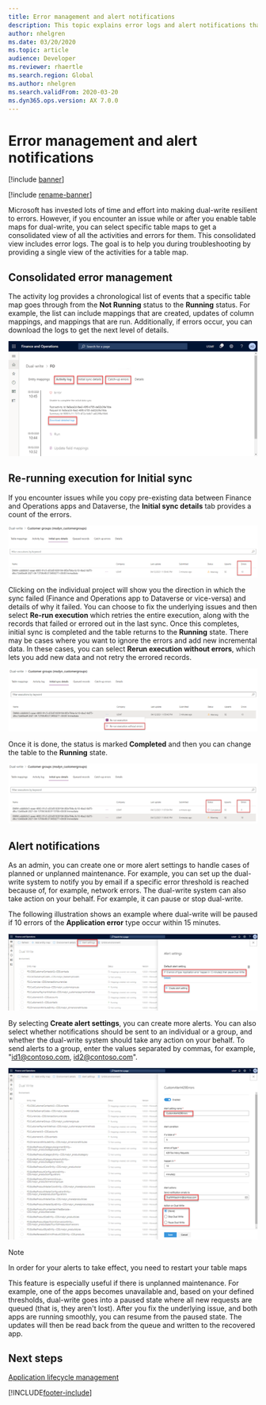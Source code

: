 ```yaml
---
title: Error management and alert notifications
description: This topic explains error logs and alert notifications that can help you troubleshoot issues.
author: nhelgren
ms.date: 03/20/2020
ms.topic: article
audience: Developer
ms.reviewer: rhaertle
ms.search.region: Global
ms.author: nhelgren
ms.search.validFrom: 2020-03-20
ms.dyn365.ops.version: AX 7.0.0
---
```


# Error management and alert notifications

[!include [banner](../../includes/banner.md)]

[!include [rename-banner](~/includes/cc-data-platform-banner.md)]

Microsoft has invested lots of time and effort into making dual-write resilient to errors. However, if you encounter an issue while or after you enable table maps for dual-write, you can select specific table maps to get a consolidated view of all the activities and errors for them. This consolidated view includes error logs. The goal is to help you during troubleshooting by providing a single view of the activities for a table map.

## Consolidated error management

The activity log provides a chronological list of events that a specific table map goes through from the **Not Running** status to the **Running** status. For example, the list can include mappings that are created, updates of column mappings, and mappings that are run. Additionally, if errors occur, you can download the logs to get the next level of details.

![Viewing the activity log.](media/activity-log.png)

## Re-running execution for Initial sync

If you encounter issues while you copy pre-existing data between Finance and Operations apps and Dataverse, the **Initial sync details** tab provides a count of the errors. 

![Initial sync error.](media/Initial-sync-rerun-1.png)

Clicking on the individual project will show you the direction in which the sync failed (Finance and Operations app to Dataverse or vice-versa) and details of why it failed. You can choose to fix the underlying issues and then select **Re-run execution** which retries the entire execution, along with the records that failed or errored out in the last sync. Once this completes, initial sync is completed and the table returns to the **Running** state. There may be cases where you want to ignore the errors and add new incremental data. In these cases, you can select **Rerun execution without errors**, which lets you add new data and not retry the errored records. 

![Initial sync retry with errors.](media/Initial-sync-rerun-3.png)

Once it is done, the status is marked **Completed** and then you can change the table to the **Running** state. 

![Initial sync retry without errors.](media/Initial-sync-rerun-4.png)

## Alert notifications

As an admin, you can create one or more alert settings to handle cases of planned or unplanned maintenance. For example, you can set up the dual-write system to notify you by email if a specific error threshold is reached because of, for example, network errors. The dual-write system can also take action on your behalf. For example, it can pause or stop dual-write.

The following illustration shows an example where dual-write will be paused if 10 errors of the **Application error** type occur within 15 minutes.

![Creating one or more alert settings.](media/create-alert-settings.png)

By selecting **Create alert settings**, you can create more alerts. You can also select whether notifications should be sent to an individual or a group, and whether the dual-write system should take any action on your behalf. To send alerts to a group, enter the values separated by commas, for example, "id1@contoso.com, id2@contoso.com".

![Creating alerts and sending notifications.](media/create-alert-notification.png)

> [!NOTE]
> In order for your alerts to take effect, you need to restart your table maps

This feature is especially useful if there is unplanned maintenance. For example, one of the apps becomes unavailable and, based on your defined thresholds, dual-write goes into a paused state where all new requests are queued (that is, they aren't lost). After you fix the underlying issue, and both apps are running smoothly, you can resume from the paused state. The updates will then be read back from the queue and written to the recovered app.

## Next steps

[Application lifecycle management](app-lifecycle-management.md)


[!INCLUDE[footer-include](../../../../includes/footer-banner.md)]
